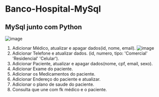 # Banco-Hospital-MySql
## MySql junto com Python

![image](files/Users/jzhang/Desktop/Isolated.png)

1. Adicionar Médico, atualizar e apagar dados(id, nome, email).
![image](C:\Users\Pedro\Documents\GitHub\Banco-Hospital-MySql\img\1)
2. Adicionar Telefone e atualizar dados. (id, numero, tipo: 'Comercial' 'Residencial' 'Celular').
3. Adicionar Paciente, atualizar e apagar dados(nome, cpf, email, sexo).
4. Adicionar Exame do paciente.
5. Adicionar os Medicamentos do paciente.
6. Adicionar Endereço do paciente e atualizar.
7. Adicionar o plano de saude do paciente.
8. Consulta que une com fk médico e o paciente.